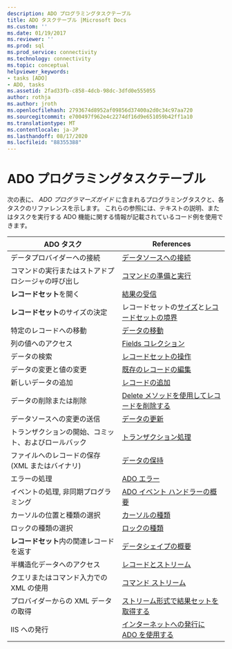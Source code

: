 ```yaml
---
description: ADO プログラミングタスクテーブル
title: ADO タスクテーブル |Microsoft Docs
ms.custom: ''
ms.date: 01/19/2017
ms.reviewer: ''
ms.prod: sql
ms.prod_service: connectivity
ms.technology: connectivity
ms.topic: conceptual
helpviewer_keywords:
- tasks [ADO]
- ADO, tasks
ms.assetid: 2fad33fb-c858-4dcb-98dc-3dfd0e555055
author: rothja
ms.author: jroth
ms.openlocfilehash: 2793674d8952af09856d37400a2d0c34c97aa720
ms.sourcegitcommit: e700497f962e4c2274df16d9e651059b42ff1a10
ms.translationtype: MT
ms.contentlocale: ja-JP
ms.lasthandoff: 08/17/2020
ms.locfileid: "88355388"
---
```

# <a name="ado-programming-task-table"></a>ADO プログラミングタスクテーブル
次の表に、 *ADO プログラマーズガイド* に含まれるプログラミングタスクと、各タスクのリファレンスを示します。 これらの参照には、テキストの説明、またはタスクを実行する ADO 機能に関する情報が記載されているコード例を使用できます。

|ADO タスク|References|
|--------------|----------------|
|データプロバイダーへの接続|[データソースへの接続](../../ado/guide/data/connecting-to-data-sources.md)|
|コマンドの実行またはストアドプロシージャの呼び出し|[コマンドの準備と実行](../../ado/guide/data/preparing-and-executing-commands.md)|
|**レコードセット**を開く|[結果の受信](../../ado/guide/data/receiving-results.md)|
|**レコードセット**のサイズの決定|レコードセットの[サイズ](../../ado/guide/data/current-record-and-size-of-recordset.md)と[レコードセットの境界](../../ado/guide/data/boundaries-of-a-recordset.md)|
|特定のレコードへの移動|[データの移動](../../ado/guide/data/navigating-through-data.md)|
|列の値へのアクセス|[Fields コレクション](../../ado/guide/data/the-fields-collection.md)|
|データの検索|[レコードセットの操作](../../ado/guide/data/working-with-recordsets.md)|
|データの変更と値の変更|[既存のレコードの編集](../../ado/guide/data/editing-existing-records.md)|
|新しいデータの追加|[レコードの追加](../../ado/guide/data/adding-records.md)|
|データの削除または削除|[Delete メソッドを使用してレコードを削除する](../../ado/guide/data/deleting-records-using-the-delete-method.md)|
|データソースへの変更の送信|[データの更新](../../ado/guide/data/updating-data.md)|
|トランザクションの開始、コミット、およびロールバック|[トランザクション処理](../../ado/guide/data/transaction-processing.md)|
|ファイルへのレコードの保存 (XML またはバイナリ)|[データの保持](../../ado/guide/data/persisting-data.md)|
|エラーの処理|[ADO エラー](../../ado/guide/data/ado-errors.md)|
|イベントの処理, 非同期プログラミング|[ADO イベント ハンドラーの概要](../../ado/guide/data/ado-event-handler-summary.md)|
|カーソルの位置と種類の選択|[カーソルの種類](../../ado/guide/data/types-of-cursors-ado.md)|
|ロックの種類の選択|[ロックの種類](../../ado/guide/data/types-of-locks.md)|
|**レコードセット**内の関連レコードを返す|[データシェイプの概要](../../ado/guide/data/data-shaping-overview.md)|
|半構造化データへのアクセス|[レコードとストリーム](../../ado/guide/data/records-and-streams.md)|
|クエリまたはコマンド入力での XML の使用|[コマンド ストリーム](../../ado/guide/data/command-streams.md)|
|プロバイダーからの XML データの取得|[ストリーム形式で結果セットを取得する](../../ado/guide/data/retrieving-resultsets-into-streams.md)|
|IIS への発行|[インターネットへの発行に ADO を使用する](../../ado/guide/data/using-ado-for-internet-publishing.md)|
